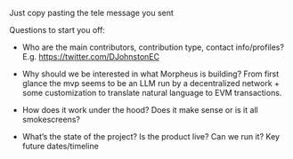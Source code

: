 Just copy pasting the tele message you sent

Questions to start you off:

- Who are the main contributors, contribution type, contact info/profiles? E.g. https://twitter.com/DJohnstonEC

- Why should we be interested in what Morpheus is building? From first glance the mvp seems to be an LLM run by a decentralized network + some customization to translate natural language to EVM transactions.

- How does it work under the hood? Does it make sense or is it all smokescreens?

- What’s the state of the project? Is the product live? Can we run it? Key future dates/timeline
